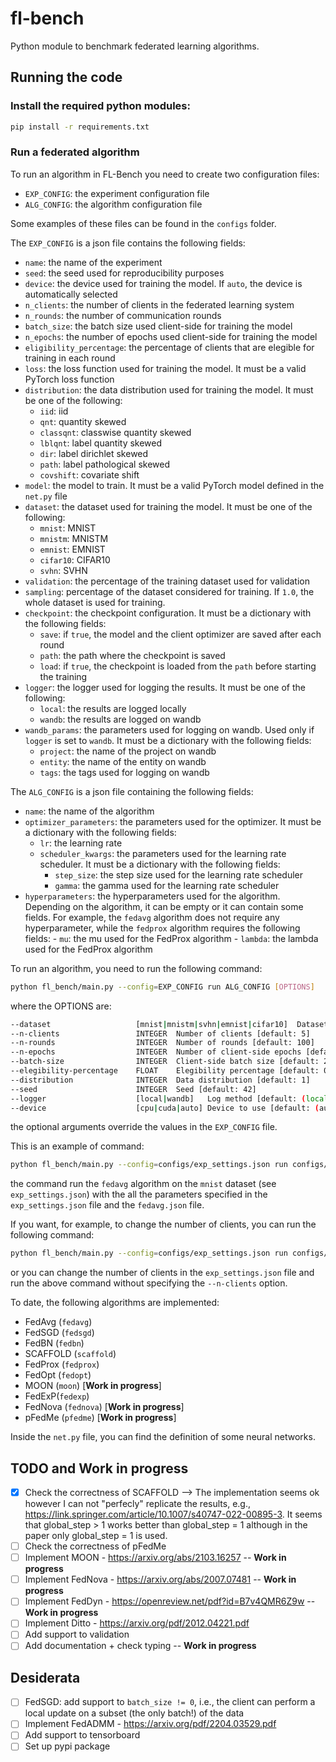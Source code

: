 # fl-bench
Python module to benchmark federated learning algorithms.

## Running the code

### Install the required python modules:
```bash
pip install -r requirements.txt
```

### Run a federated algorithm
To run an algorithm in FL-Bench you need to create two configuration files:
- `EXP_CONFIG`: the experiment configuration file
- `ALG_CONFIG`: the algorithm configuration file

Some examples of these files can be found in the `configs` folder.

The `EXP_CONFIG` is a json file contains the following fields:
- `name`: the name of the experiment
- `seed`: the seed used for reproducibility purposes
- `device`: the device used for training the model. If `auto`, the device is automatically selected
- `n_clients`: the number of clients in the federated learning system
- `n_rounds`: the number of communication rounds
- `batch_size`: the batch size used client-side for training the model
- `n_epochs`: the number of epochs used client-side for training the model
- `eligibility_percentage`: the percentage of clients that are elegible for training in each round
- `loss`: the loss function used for training the model. It must be a valid PyTorch loss function
- `distribution`: the data distribution used for training the model. 
  It must be one of the following: 
    - `iid`: iid
    - `qnt`: quantity skewed
    - `classqnt`: classwise quantity skewed
    - `lblqnt`: label quantity skewed
    - `dir`: label dirichlet skewed
    - `path`: label pathological skewed
    - `covshift`: covariate shift
- `model`: the model to train. It must be a valid PyTorch model defined in the `net.py` file
- `dataset`: the dataset used for training the model. It must be one of the following:
    - `mnist`: MNIST
    - `mnistm`: MNISTM
    - `emnist`: EMNIST
    - `cifar10`: CIFAR10
    - `svhn`: SVHN
- `validation`: the percentage of the training dataset used for validation
- `sampling`: percentage of the dataset considered for training. 
  If `1.0`, the whole dataset is used for training.
- `checkpoint`: the checkpoint configuration. It must be a dictionary with the following fields:
    - `save`: if `true`, the model and the client optimizer are saved after each round
    - `path`: the path where the checkpoint is saved
    - `load`: if `true`, the checkpoint is loaded from the `path` before starting the training
- `logger`: the logger used for logging the results. It must be one of the following:
    - `local`: the results are logged locally
    - `wandb`: the results are logged on wandb
- `wandb_params`: the parameters used for logging on wandb. Used only if `logger` is set to `wandb`.
  It must be a dictionary with the following fields:
    - `project`: the name of the project on wandb
    - `entity`: the name of the entity on wandb
    - `tags`: the tags used for logging on wandb


The `ALG_CONFIG` is a json file containing the following fields:
- `name`: the name of the algorithm
- `optimizer_parameters`: the parameters used for the optimizer. 
  It must be a dictionary with the following fields:
    - `lr`: the learning rate
    - `scheduler_kwargs`: the parameters used for the learning rate scheduler. 
      It must be a dictionary with the following fields:
        - `step_size`: the step size used for the learning rate scheduler
        - `gamma`: the gamma used for the learning rate scheduler
- `hyperparameters`: the hyperparameters used for the algorithm. Depending on the algorithm, it can be empty
  or it can contain some fields. For example, the `fedavg` algorithm does not require any hyperparameter,
    while the `fedprox` algorithm requires the following fields:
        - `mu`: the mu used for the FedProx algorithm
        - `lambda`: the lambda used for the FedProx algorithm

To run an algorithm, you need to run the following command:
```bash
python fl_bench/main.py --config=EXP_CONFIG run ALG_CONFIG [OPTIONS]
```
where the OPTIONS are:
```bash
--dataset                   [mnist|mnistm|svhn|emnist|cifar10]  Dataset [default: (mnist)]  
--n-clients                 INTEGER  Number of clients [default: 5]
--n-rounds                  INTEGER  Number of rounds [default: 100] 
--n-epochs                  INTEGER  Number of client-side epochs [default: 5]
--batch-size                INTEGER  Client-side batch size [default: 225]
--elegibility-percentage    FLOAT    Elegibility percentage [default: 0.5]
--distribution              INTEGER  Data distribution [default: 1] 
--seed                      INTEGER  Seed [default: 42]
--logger                    [local|wandb]   Log method [default: (local)]
--device                    [cpu|cuda|auto] Device to use [default: (auto)] 
```

the optional arguments override the values in the `EXP_CONFIG` file.

This is an example of command:
```bash
python fl_bench/main.py --config=configs/exp_settings.json run configs/fedavg.json
```
the command run the `fedavg` algorithm on the `mnist` dataset (see `exp_settings.json`) with the 
all the parameters specified in the `exp_settings.json` file and the `fedavg.json` file.

If you want, for example, to change the number of clients, you can run the following command:
```bash
python fl_bench/main.py --config=configs/exp_settings.json run configs/fedavg.json --n-clients=10
```

or you can change the number of clients in the `exp_settings.json` file and run the above command without
specifying the `--n-clients` option.

To date, the following algorithms are implemented:
- FedAvg (`fedavg`)
- FedSGD (`fedsgd`)
- FedBN (`fedbn`)
- SCAFFOLD (`scaffold`)
- FedProx (`fedprox`)
- FedOpt (`fedopt`)
- MOON (`moon`) [**Work in progress**]
- FedExP(`fedexp`)
- FedNova (`fednova`) [**Work in progress**]
- pFedMe (`pfedme`) [**Work in progress**]

Inside the `net.py` file, you can find the definition of some neural networks. 

## TODO and Work in progress
- [x] Check the correctness of SCAFFOLD --> The implementation seems ok however I can not "perfecly" replicate the results, e.g., https://link.springer.com/article/10.1007/s40747-022-00895-3. It seems that global_step > 1 works better than global_step = 1 although in the paper only global_step = 1 is used.
- [ ] Check the correctness of pFedMe
- [ ] Implement MOON - https://arxiv.org/abs/2103.16257 -- **Work in progress**
- [ ] Implement FedNova - https://arxiv.org/abs/2007.07481 -- **Work in progress**
- [ ] Implement FedDyn - https://openreview.net/pdf?id=B7v4QMR6Z9w -- **Work in progress**
- [ ] Implement Ditto - https://arxiv.org/pdf/2012.04221.pdf
- [ ] Add support to validation
- [ ] Add documentation + check typing -- **Work in progress**

## Desiderata
- [ ] FedSGD: add support to `batch_size != 0`, i.e., the client can perform a local update on a subset (the only batch!) of the data
- [ ] Implement FedADMM - https://arxiv.org/pdf/2204.03529.pdf
- [ ] Add support to tensorboard
- [ ] Set up pypi package
